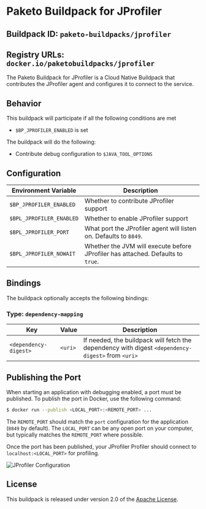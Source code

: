 # Paketo Buildpack for JProfiler

## Buildpack ID: `paketo-buildpacks/jprofiler`
## Registry URLs: `docker.io/paketobuildpacks/jprofiler`
The Paketo Buildpack for JProfiler is a Cloud Native Buildpack that contributes the JProfiler agent and configures it to connect to the service.

## Behavior
This buildpack will participate if all the following conditions are met

* `$BP_JPROFILER_ENABLED` is set

The buildpack will do the following:

* Contribute debug configuration to `$JAVA_TOOL_OPTIONS`

## Configuration
| Environment Variable | Description
| -------------------- | -----------
| `$BP_JPROFILER_ENABLED` | Whether to contribute JProfiler support
| `$BPL_JPROFILER_ENABLED` | Whether to enable JProfiler support
| `$BPL_JPROFILER_PORT` | What port the JProfiler agent will listen on. Defaults to `8849`.
| `$BPL_JPROFILER_NOWAIT` | Whether the JVM will execute before JProfiler has attached.  Defaults to `true`.

## Bindings
The buildpack optionally accepts the following bindings:

### Type: `dependency-mapping`
|Key                   | Value   | Description
|----------------------|---------|------------
|`<dependency-digest>` | `<uri>` | If needed, the buildpack will fetch the dependency with digest `<dependency-digest>` from `<uri>`

## Publishing the Port
When starting an application with debugging enabled, a port must be published.  To publish the port in Docker, use the following command:

```bash
$ docker run --publish <LOCAL_PORT>:<REMOTE_PORT> ...
```

The `REMOTE_PORT` should match the `port` configuration for the application (`8849` by default).  The `LOCAL_PORT` can be any open port on your computer, but typically matches the `REMOTE_PORT` where possible.

Once the port has been published, your JProfiler Profiler should connect to `localhost:<LOCAL_PORT>` for profiling.

![JProfiler Configuration](jprofiler.png)

## License

This buildpack is released under version 2.0 of the [Apache License][a].

[a]: http://www.apache.org/licenses/LICENSE-2.0
